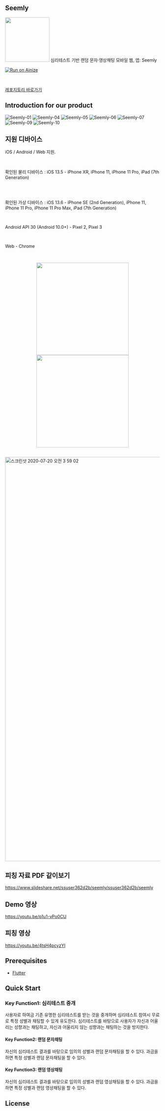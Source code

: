 ## Seemly

 <img height="144" src="https://user-images.githubusercontent.com/41983244/87882952-ca5b8500-ca3e-11ea-9b57-bf99ea9da725.png">
심리테스트 기반 랜덤 문자·영상채팅 모바일 웹, 앱: Seemly

<br>

[![Run on Ainize](https://www.ainize.ai/static/images/run_on_ainize_button.svg)](https://seemlinize-junnei.endpoint.ainize.ai)

<br>

[레포지토리 바로가기](https://ainize.web.app/redirect?git_repo=github.com/junnei/seemly_ainize.git)

## Introduction for our product

![Seemly-01](https://user-images.githubusercontent.com/41983244/87917774-6d001c00-cab0-11ea-86c5-2cae32c86345.png)
![Seemly-04](https://user-images.githubusercontent.com/41983244/87917780-6f627600-cab0-11ea-9ee1-fe3b335f2ca1.png)
![Seemly-05](https://user-images.githubusercontent.com/41983244/87917823-830ddc80-cab0-11ea-8da4-088e2c5dcfff.png)
![Seemly-06](https://user-images.githubusercontent.com/41983244/87917827-843f0980-cab0-11ea-9595-741c8e2246e2.png)
![Seemly-07](https://user-images.githubusercontent.com/41983244/87917834-85703680-cab0-11ea-8048-2d7e962316b8.png)
![Seemly-09](https://user-images.githubusercontent.com/41983244/87917841-886b2700-cab0-11ea-81cf-a73f5337d98b.png)
![Seemly-10](https://user-images.githubusercontent.com/41983244/87917857-8e610800-cab0-11ea-9828-a61215fcd814.png)

## 지원 디바이스


iOS / Android / Web 지원.

<br>

확인된 물리 디바이스 :
  iOS 13.5 - iPhone XR, iPhone 11, iPhone 11 Pro, iPad (7th Generation)
  
<br>

<br>

확인된 가상 디바이스 :
  iOS 13.6 - iPhone SE (2nd Generation), iPhone 11, iPhone 11 Pro, iPhone 11 Pro Max, iPad (7th Generation)
  
<br>

  Android API 30 (Android 10.0+) - Pixel 2, Pixel 3
  
<br>

  Web - Chrome
  
  
<br>
<p align="center">
<img width="300" src="https://user-images.githubusercontent.com/41983244/87882849-0510ed80-ca3e-11ea-8305-a61dc4577e94.png"><img width="300" src="https://user-images.githubusercontent.com/41983244/87882935-ba43a580-ca3e-11ea-888c-4ecf65724655.png">
</p>
  

<br>

<img width="1312" alt="스크린샷 2020-07-20 오전 3 59 02" src="https://user-images.githubusercontent.com/41983244/87882843-fd514900-ca3d-11ea-8615-3daa51a802b4.png">

<br>

## 피칭 자료 PDF 같이보기

https://www.slideshare.net/ssuser362d2b/seemly/ssuser362d2b/seemly


## Demo 영상

https://youtu.be/p1u1-vPo0CU

## 피칭 영상

https://youtu.be/4tsH4pcyzYI

## Prerequisites

- [Flutter](https://flutter.io/)

## Quick Start


### Key Function1: 심리테스트 중개

사용자로 하여금 기존 유명한 심리테스트를 받는 것을 중개하며 심리테스트 참여시 무료로 특정 성별과 채팅할 수 있게 유도한다. 심리테스트를 바탕으로 사용자가 자신과 어울리는 성향과는 채팅하고, 자신과 어울리지 않는 성향과는 채팅하는 것을 방지한다. 

#### Key Function2: 랜덤 문자채팅

자신의 심리테스트 결과를 바탕으로 임의의 성별과 랜덤 문자채팅을 할 수 있다. 과금을 하면 특정 성별과 랜덤 문자채팅을 할 수 있다. 

#### Key Function3: 랜덤 영상채팅

자신의 심리테스트 결과를 바탕으로 임의의 성별과 랜덤 영상채팅을 할 수 있다. 과금을 하면 특정 성별과 랜덤 영상채팅을 할 수 있다.

## License

